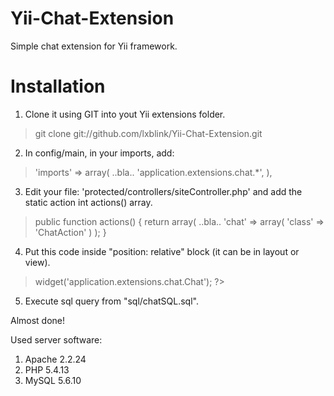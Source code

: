 Yii-Chat-Extension
==================

Simple chat extension for Yii framework.

Installation
===

1. Clone it using GIT into yout Yii extensions folder.

> git clone git://github.com/lxblink/Yii-Chat-Extension.git



2. In config/main, in your imports, add:

> 'imports' => array(
>        ..bla..
>        'application.extensions.chat.*',
>    ),



3. Edit your file: 'protected/controllers/siteController.php' and add the static action int actions() array.

>    public function actions()
>    {
>        return array(
>            ..bla..
>            'chat' => array(
>                            'class' => 'ChatAction'
>            ) 
>        );
>    }



4. Put this code inside "position: relative" block (it can be in layout or view).

> <?php $this->widget('application.extensions.chat.Chat'); ?>

5. Execute sql query from "sql/chatSQL.sql".

Almost done!




Used server software:

1. Apache 2.2.24
2. PHP 5.4.13
3. MySQL 5.6.10

